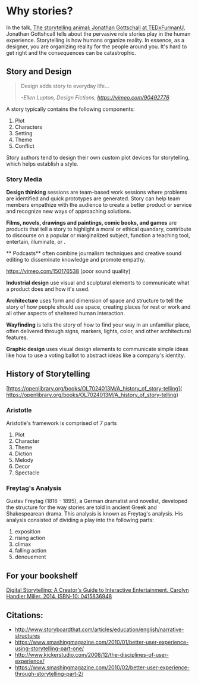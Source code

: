 # Why stories?
In the talk, [The storytelling animal: Jonathan Gottschall at TEDxFurmanU](https://www.youtube.com/watch?v=Vhd0XdedLpY), Jonathan Gottshcall tells about the pervasive role stories play in the human experience. Storytelling is how humans organize reality. In essence, as a designer, you are organizing reality for the people around you. It's hard to get right and the consequences can be catastrophic.

## Story and Design

>Design adds story to everyday life...
>
>*-Ellen Lupton, Design Fictions, https://vimeo.com/90492776*

A story typically contains the following components:

1. Plot
2. Characters
3. Setting
4. Theme
5. Conflict

Story authors tend to design their own custom plot devices for storytelling, which helps establish a style. 

### Story Media

**Design thinking** sessions are team-based work sessions where problems are identified and quick prototypes are generated. Story can help team members empathize with the audience to create a better product or service and recognize new ways of approaching solutions.

**Films, novels, drawings and paintings, comic books, and games** are products that tell a story to highlight a moral or ethical quandary, contribute to discourse on a popular or marginalized subject, function a teaching tool, entertain, illuminate, or . 

** Podcasts** often combine journalism techniques and creative sound editing to disseminate knowledge and promote empathy.

https://vimeo.com/150176538 [poor sound quality]

**Industrial design** use visual and sculptural elements to communicate what a product does and how it's used.

**Architecture** uses form and dimension of space and structure to tell the story of how people should use space, creating places for rest or work and all other aspects of sheltered human interaction.

**Wayfinding** is tells the story of how to find your way in an unfamiliar place, often delivered through signs, markers, lights, color, and other architectural features.

**Graphic design** uses visual design elements to communicate simple ideas like how to use a voting ballot to abstract ideas like a company's identity. 


## History of Storytelling
[https://openlibrary.org/books/OL7024013M/A_history_of_story-telling]( https://openlibrary.org/books/OL7024013M/A_history_of_story-telling)

### Aristotle

Aristotle's framework is comprised of 7 parts 

1. Plot
2. Character
3. Theme
4. Diction
5. Melody
6. Decor
7. Spectacle

### Freytag's Analysis

Gustav Freytag (1816 - 1895), a German dramatist and novelist, developed the structure for the way stories are told in ancient Greek and Shakespearean drama. This analysis is known as Freytag's analysis. His analysis consisted of dividing a play into the following parts:

1. exposition
2. rising action
3. climax
4. falling action
5. dénouement


## For your bookshelf
[Digital Storytelling: A Creator's Guide to Interactive Entertainment. Carolyn Handler Miller. 2014. ISBN-10: 0415836948](http://www.amazon.com/Digital-Storytelling-creators-interactive-entertainment/dp/0415836948)


## Citations:
- http://www.storyboardthat.com/articles/education/english/narrative-structures
- https://www.smashingmagazine.com/2010/01/better-user-experience-using-storytelling-part-one/
- http://www.kickerstudio.com/2008/12/the-disciplines-of-user-experience/
- https://www.smashingmagazine.com/2010/02/better-user-experience-through-storytelling-part-2/